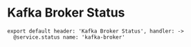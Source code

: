 
# Kafka Broker Status

    export default header: 'Kafka Broker Status', handler: ->
      @service.status name: 'kafka-broker'
